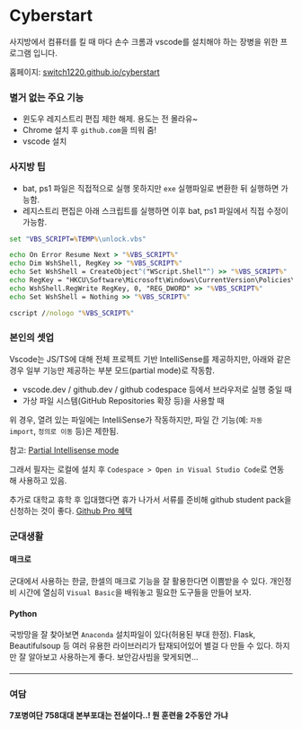 # Cyberstart

사지방에서 컴퓨터를 킬 때 마다 손수 크롬과 vscode를 설치해야 하는 장병을 위한 프로그램 입니다.

홈페이지: [switch1220.github.io/cyberstart](https://switch1220.github.io/cyberstart)

### 별거 없는 주요 기능

- 윈도우 레지스트리 편집 제한 해제. 용도는 전 몰라유~
- Chrome 설치 후 `github.com`을 띄워 줌!
- vscode 설치

### 사지방 팁

- bat, ps1 파일은 직접적으로 실행 못하지만 `exe` 실행파일로 변환한 뒤 실행하면 가능함.
- 레지스트리 편집은 아래 스크립트를 실행하면 이후 bat, ps1 파일에서 직접 수정이 가능함.

```cmd
set "VBS_SCRIPT=%TEMP%\unlock.vbs"

echo On Error Resume Next > "%VBS_SCRIPT%"
echo Dim WshShell, RegKey >> "%VBS_SCRIPT%"
echo Set WshShell = CreateObject^("WScript.Shell"^) >> "%VBS_SCRIPT%"
echo RegKey = "HKCU\Software\Microsoft\Windows\CurrentVersion\Policies\System\DisableRegistryTools" >> "%VBS_SCRIPT%"
echo WshShell.RegWrite RegKey, 0, "REG_DWORD" >> "%VBS_SCRIPT%"
echo Set WshShell = Nothing >> "%VBS_SCRIPT%"

cscript //nologo "%VBS_SCRIPT%"
```

### 본인의 셋업

Vscode는 JS/TS에 대해 전체 프로젝트 기반 IntelliSense를 제공하지만, 아래와 같은 경우 일부 기능만 제공하는 부분 모드(partial mode)로 작동함.

- vscode.dev / github.dev / github codespace 등에서 브라우저로 실행 중일 때
- 가상 파일 시스템(GitHub Repositories 확장 등)을 사용할 때

위 경우, 열려 있는 파일에는 IntelliSense가 작동하지만, 파일 간 기능(예: `자동 import`, `정의로 이동` 등)은 제한됨.

참고: [Partial Intellisense mode][1]

그래서 필자는 로컬에 설치 후 `Codespace > Open in Visual Studio Code`로 연동 해 사용하고 있음.

추가로 대학교 휴학 후 입대했다면 휴가 나가서 서류를 준비해 github student pack을 신청하는 것이 좋다. [Github Pro 혜택][2]

### 군대생활

#### 매크로

군대에서 사용하는 한글, 한셀의 매크로 기능을 잘 활용한다면 이쁨받을 수 있다. 개인정비 시간에 열심히 `Visual Basic`을 배워놓고 필요한 도구들을 만들어 보자.

#### Python

국방망을 잘 찾아보면 `Anaconda` 설치파일이 있다(허용된 부대 한정). Flask, Beautifulsoup 등 여러 유용한 라이브러리가 탑재되어있어 별걸 다 만들 수 있다. 하지만 잘 알아보고 사용하는게 좋다. 보안감사빔을 맞게되면...

####

---

### 여담

**7포병여단 758대대 본부포대는 전설이다..! 뭔 훈련을 2주동안 가냐**

[1]: https://code.visualstudio.com/docs/nodejs/working-with-javascript#_partial-intellisense-mode
[2]: https://docs.github.com/en/get-started/learning-about-github/githubs-plans#github-pro

